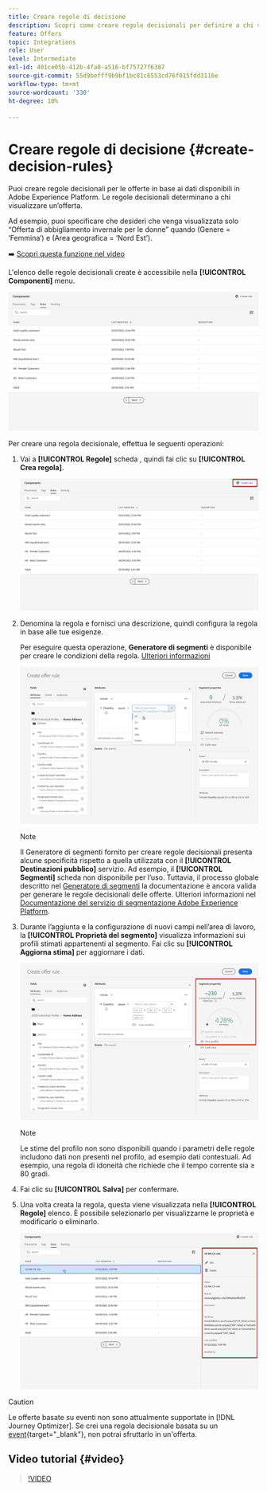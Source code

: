 ```yaml
---
title: Creare regole di decisione
description: Scopri come creare regole decisionali per definire a chi visualizzare le offerte
feature: Offers
topic: Integrations
role: User
level: Intermediate
exl-id: 401ce05b-412b-4fa0-a516-bf75727f6387
source-git-commit: 55d9befff9b9bf1bc81c6553cd76f015fdd3116e
workflow-type: tm+mt
source-wordcount: '330'
ht-degree: 10%

---
```


# Creare regole di decisione {#create-decision-rules}

Puoi creare regole decisionali per le offerte in base ai dati disponibili in Adobe Experience Platform. Le regole decisionali determinano a chi visualizzare un’offerta.

Ad esempio, puoi specificare che desideri che venga visualizzata solo “Offerta di abbigliamento invernale per le donne” quando (Genere = ‘Femmina’) e (Area geografica = ‘Nord Est’). 

➡️ [Scopri questa funzione nel video](#video)

L&#39;elenco delle regole decisionali create è accessibile nella **[!UICONTROL Componenti]** menu.

![](../assets/decision_rules_list.png)

Per creare una regola decisionale, effettua le seguenti operazioni:

1. Vai a **[!UICONTROL Regole]** scheda , quindi fai clic su **[!UICONTROL Crea regola]**.

   ![](../assets/offers_decision_rule_creation.png)

1. Denomina la regola e fornisci una descrizione, quindi configura la regola in base alle tue esigenze.

   Per eseguire questa operazione, **Generatore di segmenti** è disponibile per creare le condizioni della regola. [Ulteriori informazioni](../../segment/about-segments.md)

   <!--In this example, the rule will target customers that have the "Gold" loyalty level.-->

   ![](../assets/offers_decision_rule_creation_segment.png)

   >[!NOTE]
   >
   >Il Generatore di segmenti fornito per creare regole decisionali presenta alcune specificità rispetto a quella utilizzata con il **[!UICONTROL Destinazioni pubblico]** servizio. Ad esempio, il **[!UICONTROL Segmenti]** scheda non disponibile per l’uso. Tuttavia, il processo globale descritto nel [Generatore di segmenti](../../segment/about-segments.md) la documentazione è ancora valida per generare le regole decisionali delle offerte. Ulteriori informazioni nel [Documentazione del servizio di segmentazione Adobe Experience Platform](https://experienceleague.adobe.com/docs/experience-platform/segmentation/ui/segment-builder.html).

1. Durante l’aggiunta e la configurazione di nuovi campi nell’area di lavoro, la **[!UICONTROL Proprietà del segmento]** visualizza informazioni sui profili stimati appartenenti al segmento. Fai clic su **[!UICONTROL Aggiorna stima]** per aggiornare i dati.

   ![](../assets/offers_decision_rule_creation_estimate.png)

   >[!NOTE]
   >
   >Le stime del profilo non sono disponibili quando i parametri delle regole includono dati non presenti nel profilo, ad esempio dati contestuali. Ad esempio, una regola di idoneità che richiede che il tempo corrente sia ≥ 80 gradi.

1. Fai clic su **[!UICONTROL Salva]** per confermare.

1. Una volta creata la regola, questa viene visualizzata nella **[!UICONTROL Regole]** elenco. È possibile selezionarlo per visualizzarne le proprietà e modificarlo o eliminarlo.

   ![](../assets/rule_created.png)

>[!CAUTION]
>
>Le offerte basate su eventi non sono attualmente supportate in [!DNL Journey Optimizer]. Se crei una regola decisionale basata su un [event](https://experienceleague.adobe.com/docs/experience-platform/segmentation/ui/segment-builder.html?lang=en#events){target=&quot;_blank&quot;}, non potrai sfruttarlo in un&#39;offerta.

## Video tutorial {#video}

>[!VIDEO](https://video.tv.adobe.com/v/329373?quality=12)
